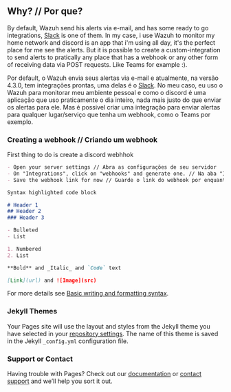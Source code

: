 ## Why? // Por que?

By default, Wazuh send his alerts via e-mail, and has some ready to go integrations, [Slack](https://documentation.wazuh.com/current/proof-of-concept-guide/poc-integrate-slack.html) is one of them.
In my case, i use Wazuh to monitor my home network and discord is an app that i'm using all day, it's the perfect place for me see the alerts. But it is possible to create a custom-integration to send alerts to pratically any place that has a webhook or any other form of receiving data via POST requests. Like Teams for example :).

Por default, o Wazuh envia seus alertas via e-mail e atualmente, na versão 4.3.0, tem integrações prontas, uma delas é o [Slack](https://documentation.wazuh.com/current/proof-of-concept-guide/poc-integrate-slack.html).
No meu caso, eu uso o Wazuh para monitorar meu ambiente pessoal e como o discord é uma aplicação que uso praticamente o dia inteiro, nada mais justo do que enviar os alertas para ele. Mas é possivel criar uma integração para enviar alertas para qualquer lugar/serviço que tenha um webhook, como o Teams por exemplo.

### Creating a webhook // Criando um webhook

First thing to do is create a discord webhhok
```markdown
- Open your server settings // Abra as configurações de seu servidor
- On "Integrations", click on "webhooks" and generate one. // Na aba "Integrations", clica no "webhooks" para gerar um
- Save the webhook link for now // Guarde o link do webhook por enquanto

```

```markdown
Syntax highlighted code block

# Header 1
## Header 2
### Header 3

- Bulleted
- List

1. Numbered
2. List

**Bold** and _Italic_ and `Code` text

[Link](url) and ![Image](src)
```

For more details see [Basic writing and formatting syntax](https://docs.github.com/en/github/writing-on-github/getting-started-with-writing-and-formatting-on-github/basic-writing-and-formatting-syntax).

### Jekyll Themes

Your Pages site will use the layout and styles from the Jekyll theme you have selected in your [repository settings](https://github.com/egn-egn/egn-egn.github.io/settings/pages). The name of this theme is saved in the Jekyll `_config.yml` configuration file.

### Support or Contact

Having trouble with Pages? Check out our [documentation](https://docs.github.com/categories/github-pages-basics/) or [contact support](https://support.github.com/contact) and we’ll help you sort it out.
